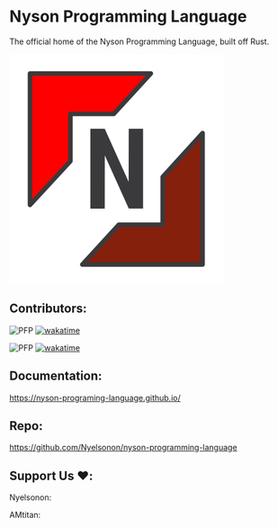 # Nyson Programming Language
The official home of the Nyson Programming Language, built off Rust.

![Logo](https://github.com/Nyelsonon/nyson-programming-language/blob/main/Logos/NysonLogo.png)


## Contributors:

![PFP](https://github.com/Nyelsonon.png) [![wakatime](https://wakatime.com/badge/github/Nyelsonon/nyson-programming-language.svg)](https://wakatime.com/badge/github/Nyelsonon/nyson-programming-language)

![PFP](https://github.com/AMTitan.png) [![wakatime](https://wakatime.com/badge/github/AMTitan/nyson-programming-language.svg)](https://wakatime.com/badge/github/AMTitan/nyson-programming-language)


## Documentation:

https://nyson-programing-language.github.io/

## Repo:

https://github.com/Nyelsonon/nyson-programming-language

## Support Us ❤️:

Nyelsonon: 

AMtitan: 
